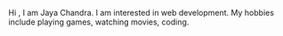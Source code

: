 Hi , I am Jaya Chandra. I am interested in web development.
My hobbies include playing games, watching movies, coding.


<!---
jayachandra116/jayachandra116 is a ✨ special ✨ repository because its `README.md` (this file) appears on your GitHub profile.
You can click the Preview link to take a look at your changes.
--->
